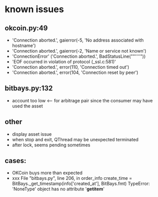 # known issues

## okcoin.py:49

* 'Connection aborted.', gaierror(-5, 'No address associated with hostname')
* 'Connection aborted.', gaierror(-2, 'Name or service not known')
* 'ConnectionError' ('Connection aborted.', BadStatusLine(""''''"))
* 'EOF occurred in violation of protocol (_ssl.c:581)'
* 'Connection aborted.', error(110, 'Connection timed out')
* 'Connection aborted.', error(104, 'Connection reset by peer')

## bitbays.py:132
* account too low <-- for arbitrage pair since the consumer may have used the asset

## other
* display asset issue
* when stop and exit, QThread may be unexpected terminated
* after lock, seems pending sometimes

## cases:
* OKCoin buys more than expected
* xxx
File "bitbays.py", line 206, in order_info
    create_time = BitBays._get_timestamp(info['created_at'], BitBays.fmt)
TypeError: 'NoneType' object has no attribute '__getitem__'
